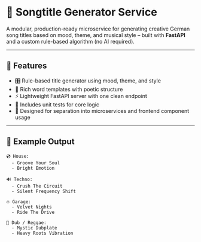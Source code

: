 # 🎵 Songtitle Generator Service

A modular, production-ready microservice for generating creative German song titles based on mood, theme, and musical style – built with **FastAPI** and a custom rule-based algorithm (no AI required).

---

## 🚀 Features

- 🎛️ Rule-based title generator using mood, theme, and style
- 🧠 Rich word templates with poetic structure
- ⚡️ Lightweight FastAPI server with one clean endpoint
- 🧪 Includes unit tests for core logic
- 🧩 Designed for separation into microservices and frontend component usage

---

## 🧠 Example Output

```text
💿 House:
  - Groove Your Soul
  - Bright Emotion

🔊 Techno:
  - Crush The Circuit
  - Silent Frequency Shift

🔥 Garage:
  - Velvet Nights
  - Ride The Drive

🌿 Dub / Reggae:
  - Mystic Dubplate
  - Heavy Roots Vibration
```
